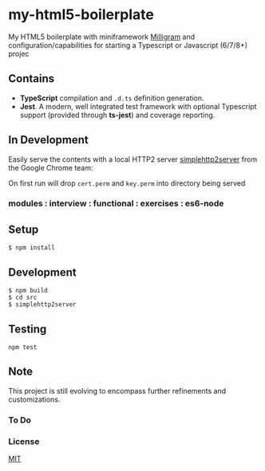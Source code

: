 # my-html5-boilerplate

My HTML5 boilerplate with miniframework [Milligram](https://milligram.io) and configuration/capabilities for starting a Typescript or Javascript (6/7/8+) projec

## Contains

* **TypeScript** compilation and ``.d.ts`` definition generation.
* **Jest**. A modern, well integrated test framework with optional Typescript support (provided through **ts-jest**) and coverage reporting.

## In Development

Easily serve the contents with a local HTTP2 server [simplehttp2server](https://github.com/GoogleChrome/simplehttp2server) from the Google Chrome team:


On first run will drop ``cert.perm`` and ``key.perm`` into directory being served



### modules : interview : functional : exercises : es6-node


## Setup

```
$ npm install
```

## Development

```
$ npm build
$ cd src
$ simplehttp2server
```

## Testing

```
npm test
```

## Note

This project is still evolving to encompass further refinements and customizations.

### To Do

### License

[MIT](LICENSE.md)



